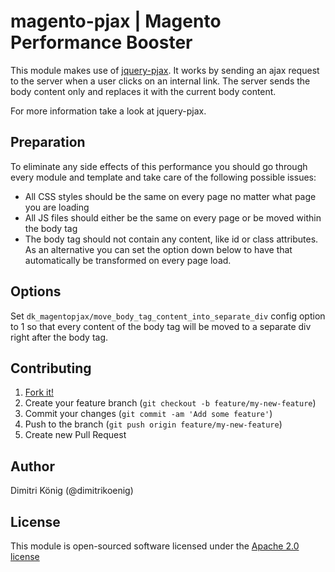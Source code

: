 # magento-pjax | Magento Performance Booster

This module makes use of [jquery-pjax](https://github.com/defunkt/jquery-pjax). It works by sending an ajax request to the server when a user clicks on an internal link. The server sends the body content only and replaces it with the current body content.

For more information take a look at jquery-pjax.


## Preparation

To eliminate any side effects of this performance you should go through every module and template and take care of the following possible issues:

* All CSS styles should be the same on every page no matter what page you are loading
* All JS files should either be the same on every page or be moved within the body tag
* The body tag should not contain any content, like id or class attributes. As an alternative you can set the option down below to have that automatically be transformed on every page load.


## Options

Set `dk_magentopjax/move_body_tag_content_into_separate_div` config option to 1 so that every content of the body tag will be moved to a separate div right after the body tag.


## Contributing


1. [Fork it!](https://github.com/dimitri-koenig/magento-pjax/fork)
2. Create your feature branch (`git checkout -b feature/my-new-feature`)
3. Commit your changes (`git commit -am 'Add some feature'`)
4. Push to the branch (`git push origin feature/my-new-feature`)
5. Create new Pull Request


## Author

Dimitri König (@dimitrikoenig)


## License

This module is open-sourced software licensed under the [Apache 2.0 license](http://opensource.org/licenses/Apache-2.0)
